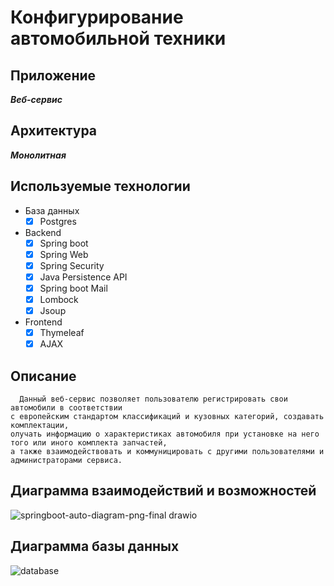 # Конфигурирование автомобильной техники

## Приложение
___Веб-сервис___

## Архитектура
___Монолитная___

## Используемые технологии
+ База данных
  - [X] Postgres
+ Backend
  - [X] Spring boot
  - [X] Spring Web
  - [X] Spring Security
  - [X] Java Persistence API
  - [X] Spring boot Mail
  - [X] Lombock
  - [X] Jsoup
+ Frontend
  - [X] Thymeleaf
  - [X] AJAX

## Описание
      Данный веб-сервис позволяет пользователю регистрировать свои автомобили в соответствии 
    с европейским стандартом классификаций и кузовных категорий, создавать комплектации, 
    олучать информацию о характеристиках автомобиля при установке на него того или иного комплекта запчастей, 
    а также взаимодействовать и коммуницировать с другими пользователями и администраторами сервиса. 

## Диаграмма взаимодействий и возможностей
![springboot-auto-diagram-png-final drawio](https://github.com/user-attachments/assets/54621e9b-3637-41b9-8978-5100bc17d40f)

## Диаграмма базы данных
![database](https://github.com/user-attachments/assets/90f24392-0ec7-4187-9d65-a697a0808a98)
